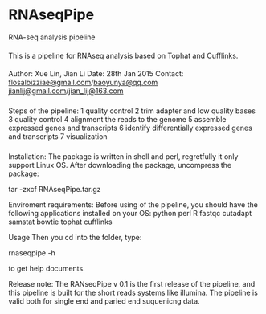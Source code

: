 # RNAseqPipe
RNA-seq analysis pipeline
####
This is a pipeline for RNAseq analysis based on Tophat and Cufflinks.
####
Author: Xue Lin, Jian Li
Date: 28th Jan 2015
Contact: flosalbizziae@gmail.com/baoyunya@qq.com
	jianlij@gmail.com/jian_lij@163.com
###
Steps of the pipeline: 
1 quality control
2 trim adapter and low quality bases
3 quality control
4 alignment the reads to the genome
5 assemble expressed genes and transcripts
6 identify differentially expressed genes and transcripts
7 visualization
###
Installation:
The package is written in shell and perl, regretfully it only support Linux OS.
After downloading the package, uncompress the package:

tar -zxcf RNAseqPipe.tar.gz

Enviroment requirements:
Before using of the pipeline, you should have the following applications installed on your OS:
python
perl
R
fastqc
cutadapt
samstat
bowtie
tophat
cufflinks


Usage
Then you cd into the folder, type:

rnaseqpipe -h

to get help documents.

Release note:
The RANseqPipe v 0.1 is the first release of the pipeline, and this pipeline is built for the short reads systems like illumina.
The pipeline is valid both for single end and paried end suquenicng data.

